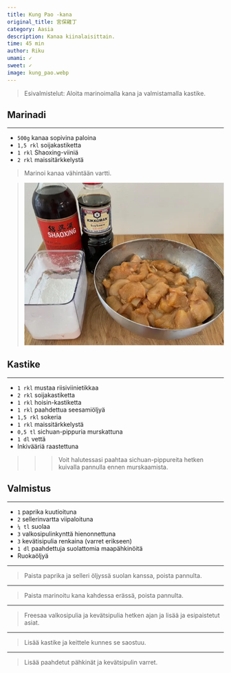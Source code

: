 ```yaml
---
title: Kung Pao -kana
original_title: 宮保雞丁
category: Aasia
description: Kanaa kiinalaisittain.
time: 45 min
author: Riku
umami: ✓
sweet: ✓
image: kung_pao.webp
---
```


> Esivalmistelut: Aloita marinoimalla kana ja valmistamalla kastike.

## Marinadi

---

* `500g` kanaa sopivina paloina
* `1,5 rkl` soijakastiketta
* `1 rkl` Shaoxing-viiniä
* `2 rkl` maissitärkkelystä

> Marinoi kanaa vähintään vartti.

> ![](kung_pao_marinade.webp)

## Kastike

---

* `1 rkl` mustaa riisiviinietikkaa
* `2 rkl` soijakastiketta
* `1 rkl` hoisin-kastiketta
* `1 rkl` paahdettua seesamiöljyä
* `1,5 rkl` sokeria
* `1 rkl` maissitärkkelystä
* `0,5 tl` sichuan-pippuria murskattuna
* `1 dl` vettä
* Inkivääriä raastettuna

>>> Voit halutessasi paahtaa sichuan-pippureita hetken kuivalla pannulla ennen murskaamista.

## Valmistus

---

* `1` paprika kuutioituna
* `2` sellerinvartta viipaloituna
* `¼ tl` suolaa
* `3` valkosipulinkynttä hienonnettuna
* `3` kevätisipulia renkaina (varret erikseen)
* `1 dl` paahdettuja suolattomia maapähkinöitä
* Ruokaöljyä

---

> Paista paprika ja selleri öljyssä suolan kanssa, poista pannulta.

---

> Paista marinoitu kana kahdessa erässä, poista pannulta.

---

> Freesaa valkosipulia ja kevätsipulia hetken ajan ja lisää ja esipaistetut asiat.

---

> Lisää kastike ja keittele kunnes se saostuu.

---

> Lisää paahdetut pähkinät ja kevätsipulin varret.
